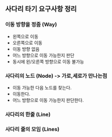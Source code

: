 ## 사다리 타기 요구사항 정리

### 이동 방향을 정줌 (Way)
* 왼쪽으로 이동
* 오른쪽으로 이동
* 이동 방향 없음
* 어느 방향으로 이동 가능한지 판단
* 동시에 왼/오른쪽 방향으로 이동 불가능


### 사다리의 노드 (Node) -> 가로,세로가 만나는점
* 이동 가능한 다음 노드를 찾는다.
* 이동한다.
* 어느 방향으로 이동 가능한지 판단한다.

### 사다리의 한줄 (Line)


### 사다리 줄의 모임 (Lines)

